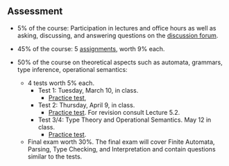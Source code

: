## Assessment

- 5% of the course: Participation in lectures and office hours as well as asking, discussing, and answering questions on the [discussion forum](https://groups.google.com/forum/#!forum/chapman-compiler-construction-2020).

- 45% of the course: 5 [assignments](assignments.md), worth 9% each. 

- 50% of the course on theoretical aspects such as automata, grammars, type inference, operational semantics: 
  - 4 tests worth 5% each. 
    - Test 1: Tuesday, March 10, in class. 
      - [Practice test](Sources/practice-test-1-dfas.pdf), 
    - Test 2: Thursday, April 9, in class. 
      - [Practice test](Sources/practice-test-2.md). For revision consult Lecture 5.2. 
    - Test 3/4: Type Theory and Operational Semantics. May 12 in class. 
      - [Practice test](Sources/practice-test-3-4.pdf). 
  - Final exam worth 30%. The final exam will cover Finite Automata, Parsing, Type Checking, and Interpretation and contain questions similar to the tests. 
